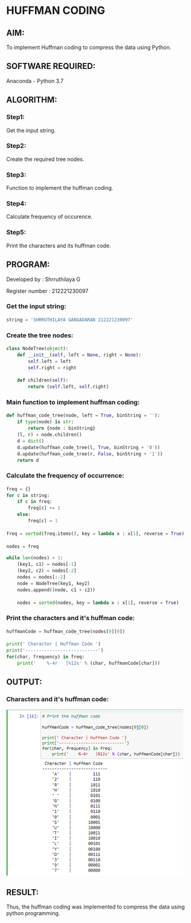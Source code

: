 # HUFFMAN CODING
## AIM:
To implement Huffman coding to compress the data using Python.

## SOFTWARE REQUIRED:
Anaconda - Python 3.7

## ALGORITHM:
### Step1:
Get the input string.

### Step2:
Create the required tree nodes.

### Step3:
Function to implement the huffman coding.

### Step4:
Calculate frequency of occurence.

### Step5:
Print the characters and its huffman code.
## PROGRAM:
Developed by : Shrruthilaya G

Register number : 212221230097
### Get the input string:
```python
string = 'SHRRUTHILAYA GANGADARAN 212221230097'
```
### Create the tree nodes:
```python
class NodeTree(object):
    def __init__(self, left = None, right = None): 
        self.left = left
        self.right = right
        
    def children(self):
        return (self.left, self.right)
```

### Main function to implement huffman coding:
```python
def huffman_code_tree(node, left = True, binString = ''):
    if type(node) is str:
        return {node : binString}
    (l, r) = node.children()
    d = dict()
    d.update(huffman_code_tree(l, True, binString + '0'))
    d.update(huffman_code_tree(r, False, binString + '1'))
    return d
```
### Calculate the frequency of occurrence:
```python
freq = {}
for c in string:
    if c in freq:
        freq[c] += 1
    else:
        freq[c] = 1
        
freq = sorted(freq.items(), key = lambda x : x[1], reverse = True)

nodes = freq
```
```python
while len(nodes) > 1:
    (key1, c1) = nodes[-1]
    (key2, c2) = nodes[-2]
    nodes = nodes[:-2]
    node = NodeTree(key1, key2)
    nodes.append((node, c1 + c2))
    
    nodes = sorted(nodes, key = lambda x : x[1], reverse = True)
```

### Print the characters and it's huffman code:
```python
huffmanCode = huffman_code_tree(nodes[0][0])

print(' Character | Huffman Code ')
print('---------------------------')
for(char, frequency) in freq:
    print('    %-4r   |%12s' % (char, huffmanCode[char]))
```
## OUTPUT:
### Characters and it's huffman code:
![](output.png)


## RESULT:
Thus, the huffman coding was implemented to compress the data using python programming.